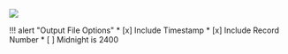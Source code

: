 ![](/assets/img/example_xml.png)

!!! alert "Output File Options"
    * [x] Include Timestamp
    * [x] Include Record Number
    * [ ] Midnight is 2400
